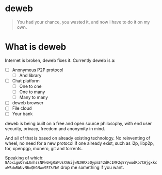 # deweb

> You had your chance, you wasted it, and now I have to do it on my own.

# What is deweb

Internet is broken, deweb fixes it. Currently deweb is a:

 - [ ] Anonymous P2P protocol
   - [ ] And library
 - [ ] Chat platform
   - [ ] One to one
   - [ ] One to many
   - [ ] Many to many
 - [ ] deweb browser
 - [ ] File cloud
 - [ ] Your bank

deweb is being built on a free and open source philosophy, with end user security, privacy, freedom and anonymity in mind.

And all of that is based <!--, and based --> on already existing technology. No reinventing of wheel, no need for a new protocol if one already exist, such as i2p, libp2p, tor, openpgp, monero, git and torrents.

Speaking of which: `8AoxiguQ7wLUnhzsNPkGHgRaPUsXA6ijwN39KX5Qypm242dRc1MF2q8YywudRp7CWjgxkcxWSduRWUvN6xQKGNwm9EZkYbG` drop me something if you want.